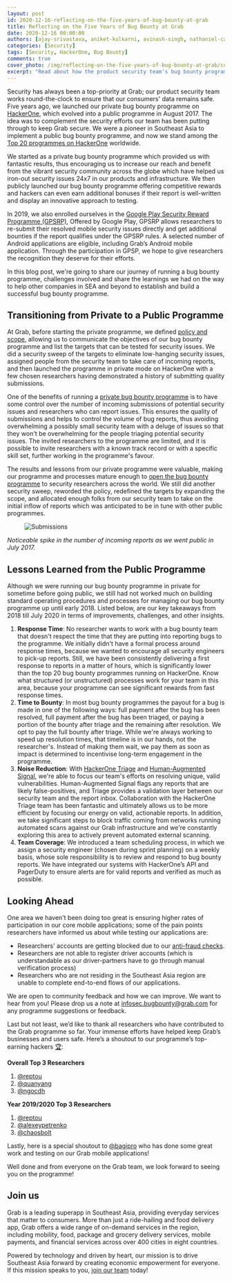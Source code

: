 ```yaml
---
layout: post
id: 2020-12-16-reflecting-on-the-five-years-of-bug-bounty-at-grab
title: Reflecting on the Five Years of Bug Bounty at Grab
date: 2020-12-16 00:00:00
authors: [ajay-srivastava, aniket-kulkarni, avinash-singh, nathaniel-callens]
categories: [Security]
tags: [Security, HackerOne, Bug Bounty]
comments: true
cover_photo: /img/reflecting-on-the-five-years-of-bug-bounty-at-grab/cover.jpg
excerpt: "Read about how the product security team's bug bounty programme has helped keep Grab secure."
---
```


Security has always been a top-priority at Grab; our product security team works round-the-clock to ensure that our consumers' data remains safe. Five years ago, we launched our private bug bounty programme on [HackerOne](https://hackerone.com/grab), which evolved into a public programme in August 2017. The idea was to complement the security efforts our team has been putting through to keep Grab secure. We were a pioneer in Southeast Asia to implement a public bug bounty programme, and now we stand among the [Top 20 programmes on HackerOne](https://www.hackerone.com/resources/e-book/top-20-public-bug-bounty-programs) worldwide.

We started as a private bug bounty programme which provided us with fantastic results, thus encouraging us to increase our reach and benefit from the vibrant security community across the globe which have helped us iron-out security issues 24x7 in our products and infrastructure. We then publicly launched our bug bounty programme offering competitive rewards and hackers can even earn additional bonuses if their report is well-written and display an innovative approach to testing.

In 2019, we also enrolled ourselves in the [Google Play Security Reward Programme (GPSRP)](https://hackerone.com/googleplay), Offered by Google Play, GPSRP allows researchers to re-submit their resolved mobile security issues directly and get additional bounties if the report qualifies under the GPSRP rules. A selected number of Android applications are eligible, including Grab’s Android mobile application. Through the participation in GPSP, we hope to give researchers the recognition they deserve for their efforts.

In this blog post, we're going to share our journey of running a bug bounty programme, challenges involved and share the learnings we had on the way to help other companies in SEA and beyond to establish and build a successful bug bounty programme.

## Transitioning from Private to a Public Programme

At Grab, before starting the private programme, we defined [policy and scope](https://docs.hackerone.com/programs/policy-and-scope.html), allowing us to communicate the objectives of our bug bounty programme and list the targets that can be tested for security issues. We did a security sweep of the targets to eliminate low-hanging security issues, assigned people from the security team to take care of incoming reports, and then launched the programme in private mode on HackerOne with a few chosen researchers having demonstrated a history of submitting quality submissions.

One of the benefits of running a [private bug bounty programme](https://docs.hackerone.com/programs/private-vs-public-programs.html) is to have some control over the number of incoming submissions of potential security issues and researchers who can report issues. This ensures the quality of submissions and helps to control the volume of bug reports, thus avoiding overwhelming a possibly small security team with a deluge of issues so that they won't be overwhelming for the people triaging potential security issues. The invited researchers to the programme are limited, and it is possible to invite researchers with a known track record or with a specific skill set, further working in the programme's favour.

The results and lessons from our private programme were valuable, making our programme and processes mature enough to [open the bug bounty programme](https://www.techinasia.com/grab-public-bug-bounty) to security researchers across the world. We still did another security sweep, reworded the policy, redefined the targets by expanding the scope, and allocated enough folks from our security team to take on the initial inflow of reports which was anticipated to be in tune with other public programmes.


<div class="post-image-section"><figure>
  <img src="/img/reflecting-on-the-five-years-of-bug-bounty-at-grab/image1.png" alt="Submissions">
</figure></div>

_Noticeable spike in the number of incoming reports as we went public in July 2017._

## Lessons Learned from the Public Programme

Although we were running our bug bounty programme in private for sometime before going public, we still had not worked much on building standard operating procedures and processes for managing our bug bounty programme up until early 2018. Listed below, are our key takeaways from 2018 till July 2020 in terms of improvements, challenges, and other insights.

1.  **Response Time**: No researcher wants to work with a bug bounty team that doesn't respect the time that they are putting into reporting bugs to the programme. We initially didn't have a formal process around response times, because we wanted to encourage all security engineers to pick-up reports. Still, we have been consistently delivering a first response to reports in a matter of hours, which is significantly lower than the top 20 bug bounty programmes running on HackerOne. Know what structured (or unstructured) processes work for your team in this area, because your programme can see significant rewards from fast response times.
2.  **Time to Bounty**: In most bug bounty programmes the payout for a bug is made in one of the following ways: full payment after the bug has been resolved, full payment after the bug has been triaged, or paying a portion of the bounty after triage and the remaining after resolution. We opt to pay the full bounty after triage. While we're always working to speed up resolution times, that timeline is in our hands, not the researcher's. Instead of making them wait, we pay them as soon as impact is determined to incentivise long-term engagement in the programme.
3.  **Noise Reduction**: With [HackerOne Triage](https://www.hackerone.com/services) and [Human-Augmented Signal](https://www.hackerone.com/blog/Double-your-signal-double-your-fun), we're able to focus our team's efforts on resolving unique, valid vulnerabilities. Human-Augmented Signal flags any reports that are likely false-positives, and Triage provides a validation layer between our security team and the report inbox. Collaboration with the HackerOne Triage team has been fantastic and ultimately allows us to be more efficient by focusing our energy on valid, actionable reports. In addition, we take significant steps to block traffic coming from networks running automated scans against our Grab infrastructure and we're constantly exploring this area to actively prevent automated external scanning.
4.  **Team Coverage**: We introduced a team scheduling process, in which we assign a security engineer (chosen during sprint planning) on a weekly basis, whose sole responsibility is to review and respond to bug bounty reports. We have integrated our systems with HackerOne’s API and PagerDuty to ensure alerts are for valid reports and verified as much as possible.

## Looking Ahead

One area we haven't been doing too great is ensuring higher rates of participation in our core mobile applications; some of the pain points researchers have informed us about while testing our applications are:

*   Researchers' accounts are getting blocked due to our [anti-fraud checks](https://engineering.grab.com/using-grabs-trust-counter-service-to-detect-fraud-successfully).
*   Researchers are not able to register driver accounts (which is understandable as our driver-partners have to go through manual verification process)
*   Researchers who are not residing in the Southeast Asia region are unable to complete end-to-end flows of our applications.

We are open to community feedback and how we can improve. We want to hear from you! Please drop us a note at [infosec.bugbounty@grab.com](mailto:infosec.bugbounty@grab.com) for any programme suggestions or feedback.

Last but not least, we’d like to thank all researchers who have contributed to the Grab programme so far. Your immense efforts have helped keep Grab’s businesses and users safe. Here’s a shoutout to our programme’s top-earning hackers [🏆](https://emojipedia.org/trophy/%23:~:text%3DThe%2520trophy%2520emoji%2520is%2520a,the%2520bottom%2520detailing%2520the%2520award.%26text%3DTrophy%2520was%2520approved%2520as%2520part,to%2520Emoji%25201.0%2520in%25202015.):

**Overall Top 3 Researchers**
1. [@reptou](https://hackerone.com/reptou?type%3Duser)
2. [@quanyang](https://hackerone.com/quanyang?type%3Duser)
3. [@ngocdh](https://hackerone.com/ngocdh?type%3Duser)

**Year 2019/2020 Top 3 Researchers**
1. [@reptou](https://hackerone.com/reptou?type%3Duser)
2. [@alexeypetrenko](https://hackerone.com/alexeypetrenko?type%3Duser)
3. [@chaosbolt](https://hackerone.com/chaosbolt?type%3Duser)

Lastly, here is a special shoutout to [@bagipro](https://hackerone.com/bagipro) who has done some great work and testing on our Grab mobile applications!

Well done and from everyone on the Grab team, we look forward to seeing you on the programme!

## Join us

Grab is a leading superapp in Southeast Asia, providing everyday services that matter to consumers. More than just a ride-hailing and food delivery app, Grab offers a wide range of on-demand services in the region, including mobility, food, package and grocery delivery services, mobile payments, and financial services across over 400 cities in eight countries.

Powered by technology and driven by heart, our mission is to drive Southeast Asia forward by creating economic empowerment for everyone. If this mission speaks to you, [join our team](https://grab.careers/) today!
